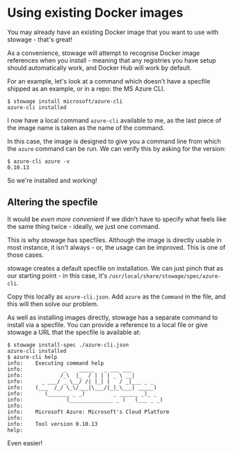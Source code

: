 # Using existing Docker images

You may already have an existing Docker image that you want to use with stowage - that's great! 

As a convenience, stowage will attempt to recognise Docker image references when you install - meaning that any registries you have setup should automatically work, and Docker Hub will work by default.

For an example, let's look at a command which doesn't have a specfile shipped as an example, or in a repo: the MS Azure CLI.

```
$ stowage install microsoft/azure-cli
azure-cli installed
```

I now have a local command `azure-cli` available to me, as the last piece of the image name is taken as the name of the command.

In this case, the image is designed to give you a command line from which the `azure` command can be run. We can verify this by asking for the version:

```
$ azure-cli azure -v
0.10.13
```

So we're installed and working! 

## Altering the specfile

It would be _even more convenient_ if we didn't have to specify what feels like the same thing twice - ideally, we just one command.

This is why stowage has specfiles. Although the image is directly usable in most instance, it isn't always - or, the usage can be improved. This is one of those cases.

stowage creates a default specfile on installation. We can just pinch that as our starting point - in this case, it's `/usr/local/share/stowage/spec/azure-cli`.

Copy this locally as `azure-cli.json`. Add `azure` as the `Command` in the file, and this will then solve our problem.

As well as installing images directly, stowage has a separate command to install via a specfile. You can provide a reference to a local file or give stowage a URL that the specfile is available at:

```
$ stowage install-spec ./azure-cli.json
azure-cli installed
$ azure-cli help
info:    Executing command help
info:             _    _____   _ ___ ___
info:            /_\  |_  / | | | _ \ __|
info:      _ ___/ _ \__/ /| |_| |   / _|___ _ _
info:    (___  /_/ \_\/___|\___/|_|_\___| _____)
info:       (_______ _ _)         _ ______ _)_ _ 
info:              (______________ _ )   (___ _ _)
info:    
info:    Microsoft Azure: Microsoft's Cloud Platform
info:    
info:    Tool version 0.10.13
help:    
```

Even easier!
